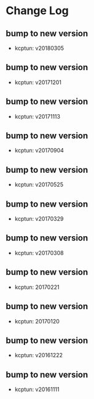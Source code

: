 # Change Log

## bump to new version
 * kcptun: v20180305

## bump to new version
 * kcptun: v20171201

## bump to new version
 * kcptun: v20171113

## bump to new version
 * kcptun: v20170904

## bump to new version
 * kcptun: v20170525

## bump to new version
 * kcptun: v20170329

## bump to new version
 * kcptun: v20170308

## bump to new version
 * kcptun: 20170221

## bump to new version
 * kcptun: 20170120

## bump to new version
 * kcptun: v20161222

## bump to new version
 * kcptun: v20161111
